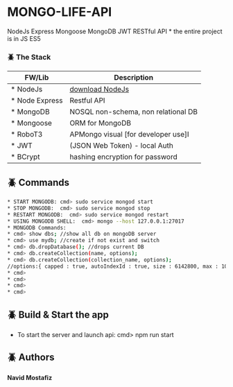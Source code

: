 # MONGO-LIFE-API
NodeJs Express Mongoose MongoDB JWT RESTful API * the entire project is in JS ES5

### :beetle: The Stack
| FW/Lib | Description |
| ------ | ------ |
| * NodeJs |  [download NodeJs](https://nodejs.org/en/download/) |
| * Node Express | Restful API |
| * MongoDB | NOSQL non-schema, non relational DB |
| * Mongoose | ORM for MongoDB |
| * RoboT3 | APMongo visual [for developer use]I |
| * JWT | (JSON Web Token) - local Auth |
| * BCrypt | hashing encryption for password |

## :beetle: Commands
```sh
* START MONGODB: cmd> sudo service mongod start
* STOP MONGODB:  cmd> sudo service mongod stop
* RESTART MONGODB:  cmd> sudo service mongod restart
* USING MONGODB SHELL:  cmd> mongo --host 127.0.0.1:27017
* MONGODB Commands:
* cmd> show dbs; //show all db on mongoDB server
* cmd> use mydb; //create if not exist and switch
* cmd> db.dropDatabase(); //drops current DB
* cmd> db.createCollection(name, options);
* cmd> db.createCollection(collection_name, options);
//options:{ capped : true, autoIndexId : true, size : 6142800, max : 10000 }
* cmd> 
* cmd> 
* cmd> 
* cmd> 
```

## :beetle: Build & Start the app
* To start the server and launch api: cmd> npm run start

## :beetle: Authors
**Navid Mostafiz**